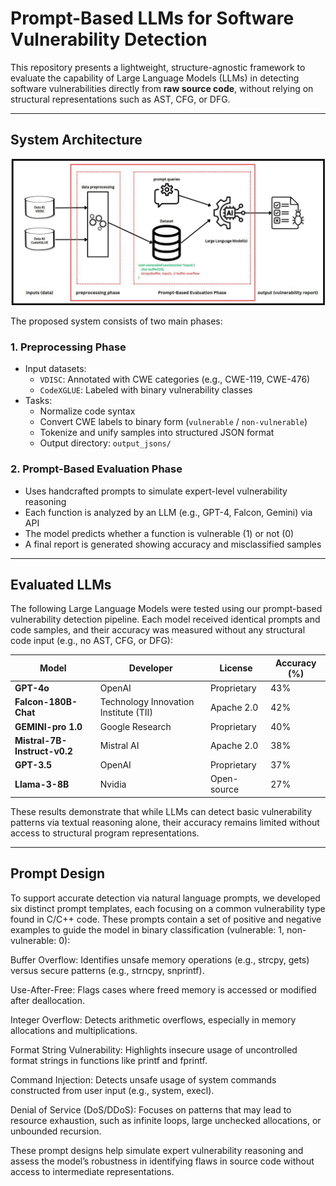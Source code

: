 # Prompt-Based LLMs for Software Vulnerability Detection

This repository presents a lightweight, structure-agnostic framework to evaluate the capability of Large Language Models (LLMs) in detecting software vulnerabilities directly from **raw source code**, without relying on structural representations such as AST, CFG, or DFG.

---

## System Architecture

![architecture](photo_5866124925276900285_y.jpg)

The proposed system consists of two main phases:

### 1. **Preprocessing Phase**
- Input datasets: 
  - `VDISC`: Annotated with CWE categories (e.g., CWE-119, CWE-476)
  - `CodeXGLUE`: Labeled with binary vulnerability classes
- Tasks:
  - Normalize code syntax
  - Convert CWE labels to binary form (`vulnerable` / `non-vulnerable`)
  - Tokenize and unify samples into structured JSON format
  - Output directory: `output_jsons/`

### 2. **Prompt-Based Evaluation Phase**
- Uses handcrafted prompts to simulate expert-level vulnerability reasoning
- Each function is analyzed by an LLM (e.g., GPT-4, Falcon, Gemini) via API
- The model predicts whether a function is vulnerable (1) or not (0)
- A final report is generated showing accuracy and misclassified samples

---

## Evaluated LLMs

The following Large Language Models were tested using our prompt-based vulnerability detection pipeline. Each model received identical prompts and code samples, and their accuracy was measured without any structural code input (e.g., no AST, CFG, or DFG):

| Model                     | Developer                           | License        | Accuracy (%) |
|---------------------------|-------------------------------------|----------------|--------------|
| **GPT-4o**                | OpenAI                              | Proprietary    | 43%          |
| **Falcon-180B-Chat**      | Technology Innovation Institute (TII) | Apache 2.0     | 42%          |
| **GEMINI-pro 1.0**        | Google Research                     | Proprietary    | 40%          |
| **Mistral-7B-Instruct-v0.2** | Mistral AI                        | Apache 2.0     | 38%          |
| **GPT-3.5**               | OpenAI                              | Proprietary    | 37%          |
| **Llama-3-8B**            | Nvidia                              | Open-source    | 27%          |


These results demonstrate that while LLMs can detect basic vulnerability patterns via textual reasoning alone, their accuracy remains limited without access to structural program representations.


---

## Prompt Design
To support accurate detection via natural language prompts, we developed six distinct prompt templates, each focusing on a common vulnerability type found in C/C++ code. These prompts contain a set of positive and negative examples to guide the model in binary classification (vulnerable: 1, non-vulnerable: 0):

Buffer Overflow: Identifies unsafe memory operations (e.g., strcpy, gets) versus secure patterns (e.g., strncpy, snprintf).

Use-After-Free: Flags cases where freed memory is accessed or modified after deallocation.

Integer Overflow: Detects arithmetic overflows, especially in memory allocations and multiplications.

Format String Vulnerability: Highlights insecure usage of uncontrolled format strings in functions like printf and fprintf.

Command Injection: Detects unsafe usage of system commands constructed from user input (e.g., system, execl).

Denial of Service (DoS/DDoS): Focuses on patterns that may lead to resource exhaustion, such as infinite loops, large unchecked allocations, or unbounded recursion.

These prompt designs help simulate expert vulnerability reasoning and assess the model’s robustness in identifying flaws in source code without access to intermediate representations.

